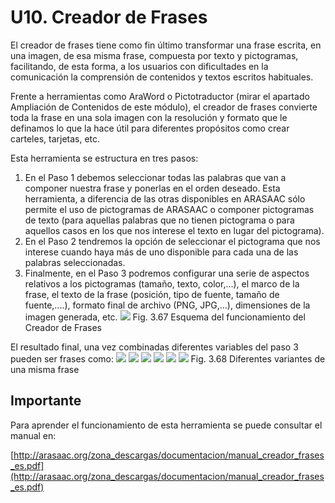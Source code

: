 
# U10. Creador de Frases

El creador de frases tiene como fin último transformar una frase escrita, en una imagen, de esa misma frase, compuesta por texto y pictogramas, facilitando, de esta forma, a los usuarios con dificultades en la comunicación la comprensión de contenidos y textos escritos habituales.

Frente a herramientas como AraWord o Pictotraductor (mirar el apartado Ampliación de Contenidos de este módulo), el creador de frases convierte toda la frase en una sola imagen con la resolución y formato que le definamos lo que la hace útil para diferentes propósitos como crear carteles, tarjetas, etc.

Esta herramienta se estructura en tres pasos:

1. En el Paso 1 debemos seleccionar todas las palabras que van a componer nuestra frase y ponerlas en el orden deseado. Esta herramienta, a diferencia de las otras disponibles en ARASAAC sólo permite el uso de pictogramas de ARASAAC o componer pictogramas de texto (para aquellas palabras que no tienen pictograma o para aquellos casos en los que nos interese el texto en lugar del pictograma).
1. En el Paso 2 tendremos la opción de seleccionar el pictograma que nos interese cuando haya más de uno disponible para cada una de las palabras seleccionadas.
1. Finalmente, en el Paso 3 podremos configurar una serie de aspectos relativos a los pictogramas (tamaño, texto, color,...), el marco de la frase, el texto de la frase (posición, tipo de fuente, tamaño de fuente,....), formato final de archivo (PNG, JPG,...), dimensiones de la imagen generada, etc.
![](https://lh4.googleusercontent.com/-qnN_Md2SlVw/UiXR5qrn1DI/AAAAAAAABMM/3w2zvYOFFzY/w955-h553-no/creador_frases.png)
Fig. 3.67 Esquema del funcionamiento del Creador de Frases

El resultado final, una vez combinadas diferentes variables del paso 3 pueden ser frases como:
![](https://lh4.googleusercontent.com/-AWyVK77WBgo/UfFZYGZDKlI/AAAAAAAABM8/0ETfM2vcrnM/w500-h111-no/TMP4YAUw1.png)
![](https://lh5.googleusercontent.com/-sm5UdrNes0k/UfFZYMR4DoI/AAAAAAAAA0I/AEDLa1kzGag/w500-h133-no/TMPCE3Nuh.png)
![](https://lh4.googleusercontent.com/-YsyG_JOR5QU/UfFZZLhl4oI/AAAAAAAABMs/mHcDfIGvcAs/w500-h137-no/TMPerEEsZ.png)
![](https://lh6.googleusercontent.com/-7EyBVp-tepI/UfFZYbEA14I/AAAAAAAABMk/W6ekHRyex84/w500-h140-no/TMPLlTC3q.png)
![](https://lh5.googleusercontent.com/-Yh7kQDU-_KM/UfFZY34NnvI/AAAAAAAABMc/EIOmYPblAmY/w500-h137-no/TMPX38UBg.png)
![](https://lh6.googleusercontent.com/-TUaACldAbcQ/UfFZY0gwEYI/AAAAAAAABM0/a7hVNU0frWQ/w500-h111-no/TMPY4yOFL.png)
Fig. 3.68 Diferentes variantes de una misma frase

## Importante

Para aprender el funcionamiento de esta herramienta se puede consultar el manual en:

[http://arasaac.org/zona_descargas/documentacion/manual_creador_frases_es.pdf](http://arasaac.org/zona_descargas/documentacion/manual_creador_frases_es.pdf)

